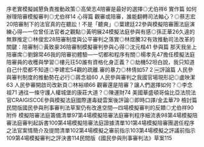序老實模擬誠懇負責推動政策◎高榮志4陪審是最好的選擇◎尤伯祥6
實作篇
如何辦理陪審模擬審判◎尤伯祥14
心得篇
觀審或陪審，誰能翻轉司法軸心？◎蔡志宏20陪審制下的法官真的在聽訟！不是「聽爽」◎葉建廷22參與模擬陪審團法庭演練心得—一位曾任法官者之觀點◎黃明展24模擬法庭參與有感◎孫正華26久違的無罪推定◎林俊宏28陪審制度與公平審判之落實◎林煜騰32有效推動司法改革的關鍵：陪審制◎黃致豪36陪審制模擬審判參與心得◎沈元楷41
參與篇
那天我坐上陪審席◎劉錦常46我的陪審初體驗—一切都和程序有關◎楊孝先47擔任模擬法庭陪審員的收穫與學習◎樓元玨50誰有資格化身正義？◎劫機52坦白說，我只知道自己什麼都不知道◎李建宏54觀的疏離.審的暴力◎林倩如57
2
￼評論篇
人民參與審判制度的推動勢在必行◎蔣念祖60
人民參與審判之我國官場現形記◎盧映潔63
人民參審開啟司改新頁◎林裕順66
觀審還是陪審？讓人們選擇如何？◎李念祖71
通往一條守護人權城堡的康莊大道？◎陳運財74
美國華盛頓哥倫比亞法院法官CRAIGISCOE參與模擬法庭國際運毒疑雲案後評論◎即時口譯/金孟華79
檢討篇
民間版國民參與刑事審判法草案仍有改進空間—四場模擬審判的反饋◎尤伯祥90
附件
模擬陪審法庭籌備清單97第4場模擬陪審法庭審判程序細流表98第4場模擬陪審法庭審判起訴書100第4場模擬陪審法庭證據清單101第4場模擬陪審團選任程序之法官案情簡介及提問清單102第4場模擬之審前指示103第4場模擬之評議前指示109第4場模擬審判之評決書114民間版《國民參與刑事審判法》草案115
